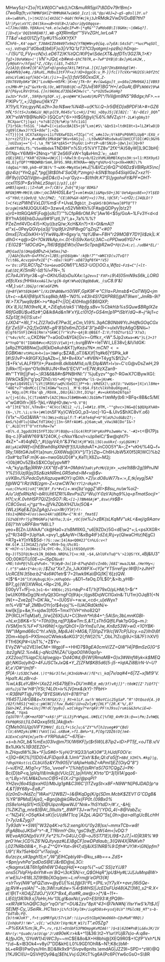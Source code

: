 MHwy5z/<Z}*o|YL*kWj0Ci"wk{LhCt&muRR5jpI7\8*DDv79r!Bm{>(7woRq{h;`vV7NMNF$H]Z*RMMdHA7wiW$O_Icz|:UL"@p/4OJ=2~g5-q0sl|3Y.u?sk=\wBhX%,|>|tHJI(x[4XIGC?~9&0(fKF#c}kj3`JrRMdk2VwDVDuBB?thl?U`!|Fyo\xV?C;D4(5kx=uB+Vd(B<J/aDsri@yG0qqse-=l7Jmu)8Bb.Y@XAu>L*ek.e(wJw@cIP=M~|*qR&"^7aMdo8B\I(0&Km;~|6W&q?].[]D>djx'DQIbhREH8?],W8-`gXfRIm6pt""5VvZGH_lxrLoA'?TT&d'=kd/0)1Z|yT(y#U1%oXKYfX?IC`hF6~,K4'oqwY_TJ0AHIZO4N49Tx9m2{YfN@#N<y0{&q.u7yEA:S4s5d":*%ucP%qSUl_<sj.Vd5`vp3"dOba$}b6}F}o3|/V1*Q:1*zT3?Cl3yatgm)>pzBs}:hDrqo--.l\'(5U"0_FVy<cN[v}.eD6T2}K%tQC/*#}P[w\Sd*e{XT&JpfDTr/3G27A,1>K`?TgI+]0o%KWa>('|`VN'>JQd,<b#`#n6~$hCT07R,e~7wP"DYB|O:Bx]yHLok2W,,{y9@oXr>/hfgo[*Z,/C8y;(i$S,T=D5J?Jz1A}@;E6n#I{6^A7{pF<@)gndxp7AtLT#5YsA.]{X[Jg9?IHsBX0dqEl#t-6q4AMVb}e#q./$RuXL,Mdbu13tF7F>xJ!XD+OgpC6:u_M-}}fc[)TcVXx*HU2CG\k0f2tCaVxLVloWisqf[kbC+lA\/}i`>~]j+[():faV56OxxDX`,Z-19V76V0ybKe^DK]"LovN@=+H5PK:|K>m/jTk~9r_#v(&w&gu]t_u=$0a]2RH96A}1[VB93cnJMN~M*jxZ"&uYkrOL(Oc,W8TUUB(@C~o`72lJvEWF)BG"H+/.eGuAt,@P`iNO6V]9%AB?{P&yvLRVrDYx&.{]n)9AXmLd73D&5#IHw)c"."u*U2U5wiKeHg?iwJU>^Fv5F,,59F@vYg5QF.vj,q<n@#H"K]wo4U|Mz`P(^/1Vil@m9N5"98dgx;hF>.~=F!KlPv"/_+;)2@eu(}6kYZ?X?)!y!LYzo;gyyNLa2h>3a:N$we%N4B~u{K%I.Q~)r5@ED[aBPDF!A>#=GZ6nN,`*5(tS<JsXW&iU_N@\p{C9,R645s^Lc>Hj/I*Hi_>DbyJ5j]E]B2{:``8/~DEz)_DQh`"XK?^elW*YB@NoNO-}SQCo*('6>>H$Gf@yl{%6%:MVZ`q5?f-2L#)gOAy3?_RCXparC?j]qa);*o?sB]Z{9/%#)p'hfc1iG]{71r5Gk:fnS1G_")4wP=I(<iaSucBA]E5<j6^Lxm|#S\'&Qn51>ltdHI8t<1=lLZ#lwD|DJgO9lCAwxJ??C$+dde^];+Z&<(T}}}}4_UCX7aX4gs>i1ifV8XwFD2L+fZCp(^rC_x#eJJv;V!k8PsP0hM[LUpB*:EXU_rkzr+z2f23)v,#=eWURz1MkA$W"9Kv<6ASju].:LtOwNGP4RsdwkuGlbH{CFlDI(#G\9&Y6_)oUZuaj=="{~(.\a_fN"SA*q$k5<*3%yGU:i>PrzP~uB!SNi0~j@w\}x(}Q>9?dv0RTTdGLf5;^V5e4Bbdek`TND8H"n%5);r5%VYTZ8v"2fX^!A}58yW|]L9C3bH|:DTNp<Y6IM9+2Nnq>^\6'2eS6(FxW<1q&vHm2.'`e;_oAd?zQEiSRE|/"KkR^d2VAo=UWjC]|~%Rwl9:E<y>b/E2zX%MLHbMBlKqto3H:s<l1:M3X9ydJ4Q,E[yfQP?*MBQWRBrSmH,8F9S.9R8;RTKRA=~W@y*g%U%>$?cp<Xk=HKR[\?%(dqQai*!N9,pk0~4F3B)%'T~wXK~MWyXSe}#k`J|%&VC*z}6rQ7^i06Dz$VBlRpX5\nc|@z4iz{^YnQ,gZ,*pg[]8t$0h4'SaO8,l*zmgn}-kSN$1top54SiqiIGeZ>xz?(-i9F9y}{OQ[\V@n~jpED&cl}+)=p'Gyz=~$l/th9t.K?'S\]ygohsFt!&PF*OHT-ccxI11S(P=$xVhkLzS`OqU|1/p3],LQ?aHB5}ape$;;|I>haR_o>7;CB)v_Zvb{"8jop'8DK&?NFGN}MM~MH[0;UN<!`;oc3AH0SL&e^]+`vml#n&k]i&MqvSO+j3G'Ue%4gos8E=>}Yl$ED<S^Y0d;tiQe9/@_%3c{PWZ;_^CE|8O%&X~kDP}>v})7h$,!@C5F;`'~cr0`2;{J4QLD!?l+Cf4i`zPWhEVxLD)%m$-F+U*vaL9g`b1t_Z>qGHS!B{H%%wa[8PT@^T?DrzgW]`nkNUOQU{4D=3zwv4,n52VMrKh%{F#a@QDPyy|b!z2?u}r0+IttRGQAfFjFo@]oXcT)'"%CfpR6rOM.Pc']Aw16<$5y/GoA~1LFv3Y<d<dBY?nAS6EhbDJuui9#1F\ztI,]V'!,a+,7a%%%?PZeZmf4VDc4)5=K)y({bzQ/w;XcH&Xn?}+X=Gt&mA]?e!\"x{~0PeyQGVp{_a3j)"l/qi9fJr2HP8vg0"qZnjZ"<#0?0mxE|7cxDlxKH>V|YwWqJ#>6gxy'o,^tqYJBw~F8H"r29MOBY7DY[iI$zk|L:KdIhG<+q@>QI<?OkWkAp,n<.0(<EiS9vXerU;3AC~cPPDwa6YG7<*(`E(G2$^"$IdOCdQ*_VT$t6)$tf@EW(v|0wrScTpa@R2w0`*F@(Zv4;z|./udBA*EL/'dM}Gad]$(OHqd`jd6`%Z>k}W5ms]%D-_)}A&h{6uVh~G=FFhCz<lJB5;gtO$UpW=':k@b!7^"<WKCtD(vJTvQ??Tc\t8&,AcvzpU<Px1E"{*-nDa)!kUP!-xD873qP8fA*!V5)<='Ds:i`P]LRC!7qZ`*5a+&eu`aGOM)1"LNS3-UO[}OO.s,Wfa`1~Fz$=C"[<lt-EaE[DI`;K{5mR(-(d)%l+FN~,%(C7a4JXVtyr3&~g!~OKhU5d(xDuXAx:`lg2evvI'FXF>i`9\4[05mN9sS6k_LORGz6fcXxs:[HHi`kkxxA&l3w!g{N-OgK!W%oQ{Bq@bBaN,_`i:uC$8$.9'&)<M,}:`v&f:JD&}p!rW(eGFZM%{@+Bf{WYtEQk$#h^l/XzIN%B0BwY5`0(WF,GpK9F=>"C}!a=PJmsb$*CaTWljQ<jmUt+c-=&A)@8!pX%sq8kb;MB~'N0%.v43lr4S!7QXPR8l[@AT9Iwn'_JmRb-9i?W.>TX7\wq9z$K~>v*#q4?<||O|;4\)0Hlo@5$6IQXP;{Kx`8,)U,1W}9reN_#_+ZiEqfut/ak5`\'Wpfg.sBv=%Cbkh\b%sSQuw$BRglX2eR6fGdBU$u45z#^,Q&lk8Ad&n1#'xYjLc!0!Of=GS4m]p1P*iSbY/dQ~#~j^ikj1=c5Zp13f,!H|{!S:ut=!{JXO4^+I6I_1'>LZ(27aGvE7Pw3[_eCm,V)9%.<del-O>3qACB0NbWYc*JHd*fkGOqCGxEjt'Ze5|F=2Q,f]xGlWf~gR'81j0s6mZCiS4'3l"p4@<_>uIxlV9zA6gO$NI`G=?@]gf6?SVF}Z#n$[Rm!x*GkWC{?r"k\Pv~q4jB:@B$Ef-Z:V;ftOZYur$1J'X?a3;{"%4v/kfC.u`,CKDNe"?=aGoDx&YGk[Gv>~Gffk:r_<W".5Jp2`sKwa<#&"}L{J+J?A*YnpD^0("IQAbB#vc>R21S\V{wXj+t;bs`rgBW*=IeTW:I_LE38v[;&I\i1dGK:[aRpZffQ8BNw[]u(R|klDeAuh&KT]yKezu?N*.m$CN?<=EGBK$`HN!vtH%LH>h<]a+]NWFgc`$ZAB_oT))&X}f|?q#k6|YSPlk_k#[#\S\1vP>A9!GFXj3qAZb+(_M+Bv4Xx"=#V6N+T4yg%$f(2u"-[$+Fk'vLALFf9?}I+;PaxdmB.dkIbbM!ld,o/8;DIp&Wf>l+\v~C'cG@vDsZwH,29]\iRk<!1|>ipn^O1o9k8UJN<RwS'ECVI">rE7W;#zXZan9-#h"'TYIIt[|jFw\}~;\R3&6&8#n$PNBHNl:"/`%juEyzv"^go?-RGwX7ClBywXG(:[WtkCk$|_h(_^g'pq72h0`/XS*=M}*@{"0qOVRw'lS-U=jKn#K-GrgwtiQ4V0Iil"LVt|SR9Xz\w@%)EeOI[}P*+b:;kMdSX]\:pX{U:"VwU$o+}X|x\l8He+^48E*v7"nBnMCc{{?m]XGWw^%xzs1__M'6:0$4.F$tc%lkVh8uOXgum{,(+_NQg;o[M:FDa'qb_/RbVA,,D8z{As)Jht,D1%p!_#v=ukKVbm26Tqa?a/{j>$[du,}C|TzmbNTv[AZC}NoxJlB#BH=Wk)Jb1bM=TlN9`My(b6:>BFq<8B&c5/M(v"wG#0ifr=|65-?jkL=WqH0`\BW/+*O.V"0|<b^]3tE^b3(,%TmvB+:"4CVcclNIi2_~/i,[=0#1z.0TM,-""ghvc>}NG=@[$@QXpX%A0>{6~,\7t.\i;s!k+|#KlO%`5F'Ky}CWzGO_p3~\oc|-1G~&.UlvS$hXC8vY.o6}{V1x^~/Gd3&WA`^!h)3Wsz<d$iplf:T-#lAfe4qF+U"9[aU%Jsd&BzZ?;-AmS/%}dFlu}GDwCfdT1Km}j]3n~SRfrAU#S.p}6am;w8_vVwiN8]Do"I&~?{',ALQ[YtT^O^ntYsRe=7w"<0l%.d.3gpdU3915YFTJDz)P)8U@u~s[Gc4(RtP)H*pKnPPoJwmHx"e.'~#2+t`<@I7PjsBq-c.}|Fa8W?69'&?24OK,{-cNsxY\&cv/r<u)pIIelC/'$w@qht71-4kZ+"~#}4qND,^_#(*{qyV4;h"&3Y`W2)KjR^W1L|5G\ouUkx{-syL@&V#i?88|yA]A`9Wf>t|hEBtwh9IqXNHft'f(UUdtd*vAT*JnC0O5Y"A~;Z*^vKH/%4Q~f+[Ry;1X6tG#Js6Y(a]nun:,GX6Ws@]XV^]/T]r}Zlp~Ch6HJb$W5X$0f5]R]WC)%b2r3x#^bzTkF:m|K-ax~nwoGbUD{#"x,KeTI;X6Zu~M2j:<)0b]#Ov5ZBxS$XCOp[ypvMf?=A;"ky\p/$*p|RRW-}XX"6f=B"A+0MdnV`3a0\yPcMU{QjK+_=z9`e1t8Br2g[9PnJNlY%[!}(Uzj9|pj3Sz&izkNRmLGR5ahd>lM<v\@$v-uVKBnJ%PedcDyhXqzuqw\#OY}:qOXh.+Z]\v.dO8uW77s+:=,E,tk|eyg|5A?f@lWQ"I:Rz\N$[zgm-Z+rzwCW7`W)Y7l2rdkph7*,<uo;Ch%cH1)oX{"XH[Bf_Fs*#vCi`+.wx[bz'oggZ'dlI>$8su_nu\w%oi2-A/u"JdfxRNzN]~bRi\Ut61ZRl%RevPsiZU^Wu}Y:0zIi'A)hq9%)*q=pTmatSocjI+'H?{;v;K.0vhHSP7Q}Z[nSO7::R`L<[1~}7BN46Aj#^,8sw\F9`$B={C8CGesL=j^gz^h+Jj*fVkZQbX!HZUx(5O&+{WLz}KqE&Z(pZgAg}J+u>l#r}Y}`F}f!-t6s1>@NbQ>4)os\owvz4A!s@EERw~C"N:6!_fmatE][G1%OEYPr?}gTM9GNFa|%6Yha;3;&+_rOC{U4`%J>zBK(sLKqMV"ukL<&wj/g9AanvE6]?'hh'oRPF8m*^N6l.L?yeo+B[Zn.U/AlkA/"ck@Ha0+z!sBM9XG_^u6|9ZDx}5G<dE\w2^+;L<psXXGR<yZ<C>^R/34@+]UpYaA.=pvy1_g&AyW=(1&xBg4tF}dZd,R\j=y{QlwaCHtz)N[gC\}<R7g+kY[nY&$Sd-`!7G::uw:I4]Aa<Q0H2J^Cn%LG:v<?6W.G[#.1JJH1AZ}/gSe^<Rh9~5q;U%c01-K'+HJY~s!Jo3Amzi74;OYC~0u,3]&jit6SQdyUtM-0g~J)T5IF@iN<zk]N_D6Dmb.NRD%L7{>x:K8_~$4,&hlUFxTu@"%'>2J@S!YX,4`Bj&IU3\"OD;00KGT*U|0E~u\~I5pDI`&v8!<MO;tdnP@|%5Lq%Pu6<.^9|WyB~3o[18~87%q%Dd)cIn0b;]68I'mwaJLNA./HeYHy<;(.t^5"uAArI*An;U;]`$Zsz"Xx?,Zo_}JkXWFX~cY[e"YT5rreFgv:W@]>zJhH?UcRCEN:]t5ba:b2^4s6#0*1etr$'7=2l\wk9Ka\@Gj1K|`6[z(QW.<[$^&+`26^lX\HybugL9}>;mX%qOdv-y`&D1~faOq.D1L$0^,&>ib_yHIB-BP7_g{{W|)XWRoL<Rp<2!6_/PJ-E00yVT+fFj=o.`}o1~6<'49E6c;251rhBq`P=4T/'h]f79xO/pLHM;1>$r'*[wU/K0f8xDg()N:nfyQjt3GrngFOj9\kj<;I{gs8DqWCI1GxIn&:TUTm}OJqB1{<N)N{+~Zve2p[?~DK'Ak_"=~[U0SV~+w.w_<cd<,u[eWyx\?m%+VB'*aF,2MBvOYr[o!$4vjoj'%~(UAORd0ktN/<-kwI[k]|p+&e,Y=sjdw3)f05~TmxI?{VH^nho82Q?ZP{RCLHTqM}af}_jVw]Z6X[iJU+C{3hnh*H\84\+^;5A\Sn;*3bLmnKGBl-+hLxr])BK&=%^=T0h)l]tq,rq[P3j&wTm:S,&T],sTh5QIfILP*ak?pGGg~m._):{VSM]m%%F*F%H9Nt|+/gy!QhO)+|0rYmEu?Jw,.Kn8z53W>w0.<1OYBK-1W"\Mgmd66cC^h!.xN{b_Mp8J4{>MG&;T|0I\pZY9/c[W7cP|U/cy.=o2_}Ih0\6f2Dm=kbpS~PXSmozCWleks&oKG3^2(;fW]2(%"_ObL7tZc@9J<S&7F):hXV!)FTfr6]KjP#<UsT%,'+Z$Yv-EVyZW^u)2VE})eCM+:Wgp)F~+HHD7$9*gEA0cmV/ZZ=QW"I4|PBmSzG]_G^S:bz2gN(2.%n4&:j-qNci2N\ZA{'UgaO0)W0qo1y-zX22oo[1%iqpC\}Llq!oegjq='Dd4O#d,@{W!]RmaMB+G)x3#WnfWyk<k$MEQ@!;NKGo)ylhQ>4FJJSC1xJxQ&*Y_Z[ZFM$KB5d6[5-j5-*lqtAZi8B/rN-V~U?k!,e'/O#^(m[tF-fP[A-`)z53DC7w04.\)t*9&r3lfw\jK3nGUN<A()fE*c\_k`a|7v/aq_#4+6|7Z~x[M!9'V.Hpa1t.ALzBr<d-%wLk$LeYJBH<\Xa22.HS479jE!r+DU'm#6;`8_m0/3f)vRj]}":t0d#I[Z'7iQf7{'UUfuJjG`'Iw'H8^|YSi;?4L0t>iv%]V[mx&{kY)-?PbH><:R3BNPTi@JY6y"BYESIiKvV/I+8?8!1^a?Y645T]J4rGB&`$=7X)NY&X/2:j_Rt+klLF.sw!h'N6oYCic25gSaP.^R"!DtQozd{A.j0/82f/hRS1{*mU;c:pW(NC](fuw_Rw6G!iU>uZvly#j[HLY^(2R.K'%/,8?I&U>2#Z,$%6=LUuj7M!dC?py8u}.wzCskgy7*erqAV:PF!nJ9su]rumi&&3o%ciE=U-OA=B,'Yqx&{q1U70!f;@K+mzFDD^+xk$!jP"iLi3jPrW%goL.U#ELC|%fX@_4nMr1k:@==\Pm;IvhW@LFkP0@RSD1`}\L04Qxxq5t5L]Ak@xh-CfMeh0i\U{p)ViFY`IMHV[_ELCLf+\Sc]u;&^ZY"%flhJzueg#9"CBd)(lV;6hMIykc$MK((%kV[[ai.oXBo#,>f1.Bm%>*$,P[Og?2DZ6(O{)m4-A1ExnCs$P4{m[yeTk~F`YRPldukC"~67Eie-+s=b.hGt_b&%mEx{03Iv@m7!X\/W6KF[y($r5W)L87ip2+tD>PT5f_<oJTB*.v/VBx1IJKk%*1@3EEZ0r^-h.ZHqvdW%3k+_^F|uS#6>%yH/3^XQ33/\aK}0#"3,HJd(F0Oi'e:<]|lQ=6K]%|!1]D0}4JF_(Dqo9.&.1JmV"2ixh'&$e,QI:d'a5[f>`6Bd_V2Hl%.#kg}|g,?dhgUYAst(cL`CLbUi5z&Y7h905|V'dAjlwHalbZ=APmI1jEZ{OiyQ"8"}(~vJEH2,.*M}g1<y'?So_'uvoeF+*"[%hbf}(sRH'aS(7G?CQgZ*J=PK-Bc{D}bP<q,]pVq/l!*8/mlk@(VUc[2[,}p|H\Ht{,K!rto"D^3j1}l1A'gqo6-o;^LBy>!VLM&kDvncC@5+E(X.r2^gi/@pqPI?YH2ev]6o4S@xxH0]/MbJg1g#&C3I6C'[_ITZvgSt<x8F=N9W^N_]P6JDAD]p^a4,&T|9Y68y~Ea8J"(i(z0nD>iNdZc|"WAxl\^)2WBZ)~}&@KqDg{K/g{SDm.McbK$ZEV1`G'CDgB&%YR"8PMsE|Ajs0_~Bgn(jb@kGReOx{FP0t.{09Bx0%{tS8e!oHqSl1]*t5|D@UipznRpwWJ)"Nnk+?hSYtdD>/#'.r_-&Hj;[%ZIKZ\g_m!e$[@A!_[Illu)ls*_,8WPT3J=w?\n]'\'YDG_4(~8@VabZu;<:"NZj4V,>O5qKk4:sK{|cU{dMT1cq`|AZpL:AQiO"5s[,0h>@a>aIl\gUcBLcHH{>7y}z&Zyg}?Ty93dh'*+SWI|"W32q4K>e%2:xengXrU'0y28]sx/~mmxTCb=w8!(FgABbu)JKSxF^r^-#_T?RirmY-DIo,^gsC9xff;JW{4m<|vDQ:?WEvaAfIGN[p5V.FF,Fe*2%7>G4UJ;C@~oJ5ST71E}Ll9$+2J7.|=l0|R3R%'#9prO'Hw:}CD%Z6'NQJtyvpz#LE}BgCF]owDPdIaub;,3{QW4X|RNKvh?i,027NRb08l&<_Y~p.Z^^QY*Yat~9H7;d}j&iXS1NRB%9:Dfh#^JY)#>\GN}pfm?U9"(`Rx?5eHbG!"v!Ta{ogL-6u!zczx,s#3pgh1S;n",/W"jElHCpb\yW~@ku_s#b==+.ZdS+<$pn|yvhPa"pdDaS@E'J&rBD@sL3Ci:<fkagmxU&T6h1g6h6W'D4qzjHd|**cep%{"~uC`SS}zY/J8?ons5(7VqFHy4nYh#=m`BQ+\3cKSN/<r_Q$OHqR"}pU$Hy#L'JJ[JuMnpBW>n'wE)IJ>618L3Zl9!Bb|XOq/pm:~L:nFrm@'eGPl3{#]<s!rTvy{NW"aFQZ\av+@yEU|%sLf@l3\^PL=(PlL:v]Y7yX++avr.j16i5Qe-jg;RV#+yslAh|`"~}b;3WI:ruKdw=%4r$WHS)|JcEDsFUd48(AZ!3W]_s2^R.X<e\'@(T=XO4jZZdOJ"jVX7^Bx4_4\a#R_aw@>>[*/&~11+-LlE0}f3R7A9.s]7aHn,Hv'13Lg!&axNcl,yv0>ESl!93:#;fPQ9h-=xIR7d#%hQ@C3q}r"rqOi"a!"=DU&2zu"8pX^43<@7kN#Nj`i!lsrYwS'k7t$J{|SE[Mf-Cy_'JSeiRk..HC1ss>`jL%fc5lKylN+/iugR58s4<ysdj0iV"?P&lcN$_HT"s~b-^$dTdb;F@.{b)tnWJoKf',f>t:p$MRfgX/57rLbF:!iiy<z5tCDpH}WoO66h~C@vMaR"RRQ\)(Inh@oPJ!!W>",vIC;'wCh2XrlVqrNLM_W17i`T".e05Zg?~P%6XA%m:}k_P~`,rv,r$J(=OtGbF53PNOmpgKvMIA6!')$<$|62O#PnB|L&6vJK/1VNhr(y:*$ua0c/a(U(qp'J!zB`90*eK:r>k&+^1]&36:}t2~Y!*ur\YUjB7s)o-A:q8e-&}fpJOh_'GYoW1}4}WC3*y~~mC$E&8o&X+H8bhi@]XEQ9R0$+!CjfP'Vxh*LN^)\d~&>lB3Ok4=v8yi7"DD&kH[:L0%9GD1OhR&~N?;K8c}bM-bL+eR@}Pw0ys/Hln.B[}&8k9x9^\5ivpv8pnlts.\emdAG|JZZ9I~SPD+\^zW}@Q)?KJ9CI{U=QSVH*fOy9&q[$EhLVvj:G2K*cT%g6A{Pc6P{Yw6cGsO=S\8R